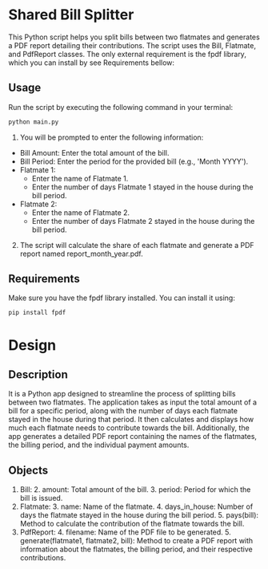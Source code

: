 # Shared Bill Splitter
This Python script helps you split bills between two flatmates and generates a PDF report detailing their contributions.
The script uses the Bill, Flatmate, and PdfReport classes.
The only external requirement is the fpdf library, which you can install by see Requirements bellow:

## Usage
Run the script by executing the following command in your terminal:
```bash
python main.py
```

1. You will be prompted to enter the following information:
- Bill Amount: Enter the total amount of the bill.
- Bill Period: Enter the period for the provided bill (e.g., 'Month YYYY').
- Flatmate 1: 
  - Enter the name of Flatmate 1.
  - Enter the number of days Flatmate 1 stayed in the house during the bill period.
- Flatmate 2:
  - Enter the name of Flatmate 2. 
  - Enter the number of days Flatmate 2 stayed in the house during the bill period.
2. The script will calculate the share of each flatmate and generate a PDF report named report_month_year.pdf.

## Requirements
Make sure you have the fpdf library installed. You can install it using:
```bash
pip install fpdf
```


# Design

## Description
It is a Python app designed to streamline the process of splitting bills between two flatmates. The application takes as input the total amount of a bill for a specific period, along with the number of days each flatmate stayed in the house during that period. It then calculates and displays how much each flatmate needs to contribute towards the bill. Additionally, the app generates a detailed PDF report containing the names of the flatmates, the billing period, and the individual payment amounts.

## Objects
1. Bill:
   2. amount: Total amount of the bill.
   3. period: Period for which the bill is issued.
2. Flatmate:
   3. name: Name of the flatmate.
   4. days_in_house: Number of days the flatmate stayed in the house during the bill period. 
   5. pays(bill): Method to calculate the contribution of the flatmate towards the bill.
3. PdfReport:
   4. filename: Name of the PDF file to be generated.
   5. generate(flatmate1, flatmate2, bill): Method to create a PDF report with information about the flatmates, the billing period, and their respective contributions.